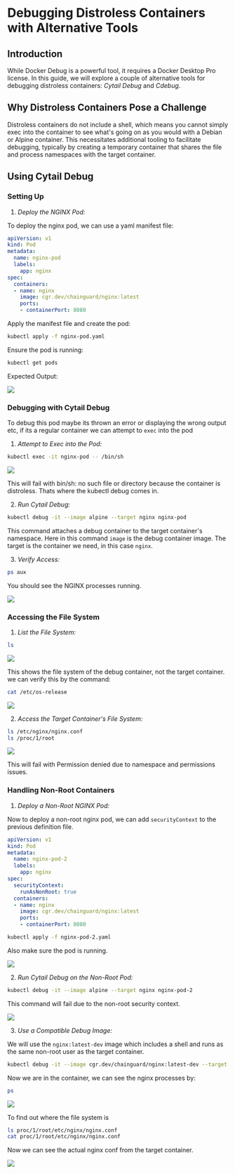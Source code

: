 # Debugging Distroless Containers with Alternative Tools

## Introduction

While Docker Debug is a powerful tool, it requires a Docker Desktop Pro license. In this guide, we will explore a couple of alternative tools for debugging distroless containers: *Cytail Debug* and *Cdebug*.

## Why Distroless Containers Pose a Challenge

Distroless containers do not include a shell, which means you cannot simply exec into the container to see what's going on as you would with a Debian or Alpine container. This necessitates additional tooling to facilitate debugging, typically by creating a temporary container that shares the file and process namespaces with the target container.

## Using Cytail Debug

### Setting Up

1. *Deploy the NGINX Pod:*

To deploy the nginx pod, we can use a yaml manifest file:

```yaml
apiVersion: v1
kind: Pod
metadata:
  name: nginx-pod
  labels:
    app: nginx
spec:
  containers:
  - name: nginx
    image: cgr.dev/chainguard/nginx:latest
    ports:
    - containerPort: 8080
```

Apply the manifest file and create the pod:

```sh
kubectl apply -f nginx-pod.yaml
```

Ensure the pod is running:
```sh
kubectl get pods
```

Expected Output:

![](./image/createpod.png)

### Debugging with Cytail Debug

To debug this pod maybe its thrown an error or displaying the wrong output etc, if its a regular container we can attempt to `exec` into the pod

1. *Attempt to Exec into the Pod:*
```sh
kubectl exec -it nginx-pod -- /bin/sh
```

![](./image/exec-error.png)

This will fail with bin/sh: no such file or directory because the container is distroless. Thats where the kubectl debug comes in.

2. *Run Cytail Debug:*
```sh
kubectl debug -it --image alpine --target nginx nginx-pod
```
This command attaches a debug container to the target container's namespace. Here in this command `image` is the debug container image. The target is the container we need, in this case `nginx`.

3. *Verify Access:*
```sh
ps aux
```

You should see the NGINX processes running.

![](./image/shell1.png)

### Accessing the File System

1. *List the File System:*
```sh
ls
```
![](./image/ls.png)

This shows the file system of the debug container, not the target container. we can verify this by the command:

```sh
cat /etc/os-release
```

![](./image/)

2. *Access the Target Container's File System:*
```sh
ls /etc/nginx/nginx.conf
ls /proc/1/root
```

![](./image/lsroot.png)
    
This will fail with Permission denied due to namespace and permissions issues.

### Handling Non-Root Containers

1. *Deploy a Non-Root NGINX Pod:*

Now to deploy a non-root nginx pod, we can add `securityContext` to the previous definition file.

```yaml
apiVersion: v1
kind: Pod
metadata:
  name: nginx-pod-2
  labels:
    app: nginx
spec:
  securityContext:
    runAsNonRoot: true
  containers:
  - name: nginx
    image: cgr.dev/chainguard/nginx:latest
    ports:
    - containerPort: 8080
```

```sh
kubectl apply -f nginx-pod-2.yaml
```

Also make sure the pod is running.

![](./image/pod2.png)

2. *Run Cytail Debug on the Non-Root Pod:*
```sh
kubectl debug -it --image alpine --target nginx nginx-pod-2
```    
This command will fail due to the non-root security context.

![](./image/debigcom2.png)


3. *Use a Compatible Debug Image:*

We will use the `nginx:latest-dev` image which includes a shell and runs as the same non-root user as the target container.

```sh
kubectl debug -it --image cgr.dev/chainguard/nginx:latest-dev --target nginx nginx-pod-2 -- /bin/sh
```    

Now we are in the container, we can see the nginx processes by:

```sh
ps
```

![](./image/newimagedbg.png)

To find out where the file system is

```sh
ls proc/1/root/etc/nginx/nginx.conf
cat proc/1/root/etc/nginx/nginx.conf
```

Now we can see the actual nginx conf from the target container.

![](./image/nginx-conf.png)

<!-- ## Using Cdebug

### Setting Up

1. *Ensure the Pods are Running:*
```sh
kubectl get pods
```

![](./image/ensurepod.png)

```sh
cdebug exec -it --privileged pod/nginx-pod/nginx


```


### Debugging with Cdebug

1. *Run Cdebug with Privileged Mode:*
```sh
kubectl exec -it --image=alpine --target=nginx nginx-pod
    
    This grants access to both processes and the file system.

2. *Verify Access:*
    shell
    ps aux
    ls /
    

3. *Modify Files:*
    shell
    vi /etc/nginx/nginx.conf
    

### Handling Non-Root Containers

1. *Run Cdebug with Non-Root User:*
    shell
    kubectl exec -it --privileged --user=1000 --image=alpine --target=nginx-container nginx-nonroot-pod
    
    This ensures the debug container runs as the same non-root user.

2. *Verify Access:*
    shell
    ps aux
    ls /
    

## Conclusion

Both *Cytail Debug* and *Cdebug* provide robust solutions for debugging distroless containers. While Cytail Debug requires some adjustments to handle non-root containers, Cdebug simplifies the process with additional options like the --privileged and --user flags. Try these tools out and see which one best fits your workflow. -->